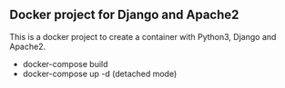 ## Docker project for Django and Apache2

This is a docker project to create a container with Python3, Django and Apache2.

* docker-compose build
* docker-compose up -d (detached mode)
